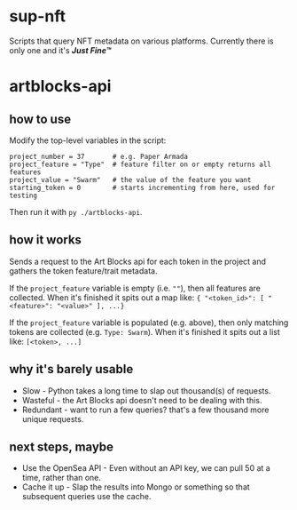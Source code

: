 # sup-nft
Scripts that query NFT metadata on various platforms. Currently there is only one and it's ***Just Fine™***

# artblocks-api

## how to use
Modify the top-level variables in the script: 
```
project_number = 37       # e.g. Paper Armada
project_feature = "Type"  # feature filter on or empty returns all features
project_value = "Swarm"   # the value of the feature you want 
starting_token = 0        # starts incrementing from here, used for testing
```
Then run it with `py ./artblocks-api`.

## how it works
Sends a request to the Art Blocks api for each token in the project and gathers the token feature/trait metadata. 

If the `project_feature` variable is empty (i.e. `""`), then all features are collected. When it's finished it spits out a map like: `{ "<token_id>": [ "<feature>": "<value>" ], ...}`

If the `project_feature` variable is populated (e.g. above), then only matching tokens are collected (e.g. `Type: Swarm`). When it's finished it spits out a list like: `[<token>, ...]`

## why it's barely usable
- Slow - Python takes a long time to slap out thousand(s) of requests.
- Wasteful - the Art Blocks api doesn't need to be dealing with this. 
- Redundant - want to run a few queries? that's a few thousand more unique requests.

## next steps, maybe
- Use the OpenSea API - Even without an API key, we can pull 50 at a time, rather than one.
- Cache it up - Slap the results into Mongo or something so that subsequent queries use the cache.  